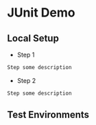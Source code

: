 # JUnit Demo

## Local Setup
- Step 1
```cmd
Step some description
```

- Step 2
```cmd
Step some description
```


## Test Environments

